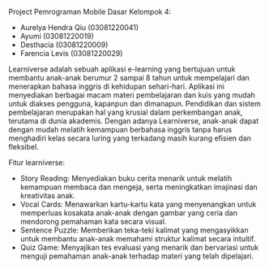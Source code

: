 Project Pemrograman Mobile Dasar 
Kelompok 4:
- Aurelya Hendra Qiu (03081220041)
- Ayumi (03081220019)
- Desthacia (03081220009)
- Farencia Levis (03081220029)


Learniverse adalah sebuah aplikasi e-learning yang bertujuan untuk membantu anak-anak berumur 2 sampai 8 tahun untuk mempelajari dan menerapkan bahasa inggris di kehidupan sehari-hari. Aplikasi ini menyediakan berbagai macam materi pembelajaran dan kuis yang mudah untuk diakses pengguna, kapanpun dan dimanapun. Pendidikan dan sistem pembelajaran merupakan hal yang krusial dalam perkembangan anak, terutama di dunia akademis. Dengan adanya Learniverse, anak-anak dapat dengan mudah melatih kemampuan berbahasa inggris tanpa harus menghadiri kelas secara luring yang terkadang masih kurang efisien dan fleksibel.

Fitur learniverse:
- Story Reading: Menyediakan buku cerita menarik untuk melatih kemampuan membaca dan mengeja, serta meningkatkan imajinasi dan kreativitas anak.
- Vocal Cards: Menawarkan kartu-kartu kata yang menyenangkan untuk memperluas kosakata anak-anak dengan gambar yang ceria dan mendorong pemahaman kata secara visual.
- Sentence Puzzle: Memberikan teka-teki kalimat yang mengasyikkan untuk membantu anak-anak memahami struktur kalimat secara intuitif.
- Quiz Game: Menyajikan tes evaluasi yang menarik dan bervariasi untuk menguji pemahaman anak-anak terhadap materi yang telah dipelajari.
